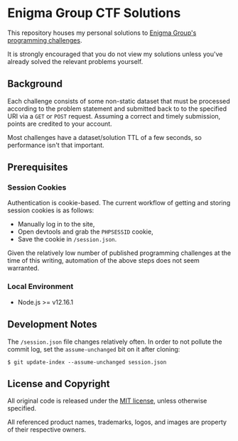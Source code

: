 # Enigma Group CTF Solutions

This repository houses my personal solutions to
[Enigma Group's programming challenges][challenges].

It is strongly encouraged that you do not view my solutions unless you've
already solved the relevant problems yourself.


## Background

Each challenge consists of some non-static dataset that must be processed
according to the problem statement and submitted back to to the specified URI
via a `GET` or `POST` request. Assuming a correct and timely submission, points
are credited to your account.

Most challenges have a dataset/solution TTL of a few seconds, so performance
isn't that important.


## Prerequisites

### Session Cookies

Authentication is cookie-based. The current workflow of getting and storing
session cookies is as follows:

- Manually log in to the site,
- Open devtools and grab the `PHPSESSID` cookie,
- Save the cookie in `/session.json`.

Given the relatively low number of published programming challenges at the time
of this writing, automation of the above steps does not seem warranted.

### Local Environment

- Node.js >= v12.16.1


## Development Notes

The `/session.json` file changes relatively often. In order to not pollute the
commit log, set the `assume-unchanged` bit on it after cloning:

```text
$ git update-index --assume-unchanged session.json
```


## License and Copyright

All original code is released under the [MIT license][mit], unless otherwise
specified.

All referenced product names, trademarks, logos, and images are property of
their respective owners.


[challenges]: https://www.enigmagroup.org/pages/programming/
              "The Enigma Group - Programming Challenges"

[mit]: http://opensource.org/licenses/MIT/
       "The MIT License (MIT)"
